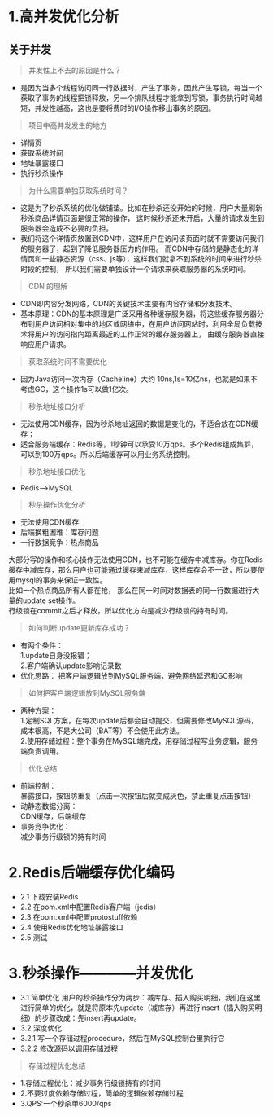 # 1.高并发优化分析
## 关于并发
>并发性上不去的原因是什么？
* 是因为当多个线程访问同一行数据时，产生了事务，因此产生写锁，每当一个获取了事务的线程把锁释放，另一个排队线程才能拿到写锁，事务执行时间越短，并发性越高，这也是要将费时的I/O操作移出事务的原因。

>项目中高并发发生的地方
* 详情页
* 获取系统时间
* 地址暴露接口
* 执行秒杀操作

>为什么需要单独获取系统时间？
* 这是为了秒杀系统的优化做铺垫。比如在秒杀还没开始的时候，用户大量刷新秒杀商品详情页面是很正常的操作，
这时候秒杀还未开启，大量的请求发生到服务器会造成不必要的负担。
* 我们将这个详情页放置到CDN中，这样用户在访问该页面时就不需要访问我们的服务器了，起到了降低服务器压力的作用。
而CDN中存储的是静态化的详情页和一些静态资源（css、js等），这样我们就拿不到系统的时间来进行秒杀时段的控制，
所以我们需要单独设计一个请求来获取服务器的系统时间。

>CDN 的理解
* CDN即内容分发网络，CDN的关键技术主要有内容存储和分发技术。
* 基本原理：CDN的基本原理是广泛采用各种缓存服务器，将这些缓存服务器分布到用户访问相对集中的地区或网络中，在用户访问网站时，利用全局负载技术将用户的访问指向距离最近的工作正常的缓存服务器上，
由缓存服务器直接响应用户请求。

>获取系统时间不需要优化
* 因为Java访问一次内存（Cacheline）大约 10ns,1s=10亿ns，也就是如果不考虑GC，这个操作1s可以做1亿次。

>秒杀地址接口分析
* 无法使用CDN缓存，因为秒杀地址返回的数据是变化的，不适合放在CDN缓存；
* 适合服务端缓存：Redis等，1秒钟可以承受10万qps。多个Redis组成集群，可以到100万qps。所以后端缓存可以用业务系统控制。

>秒杀地址接口优化
* Redis——>MySQL

>秒杀操作优化分析
* 无法使用CDN缓存
* 后端换粗困难：库存问题
* 一行数据竞争：热点商品

大部分写的操作和核心操作无法使用CDN，也不可能在缓存中减库存。你在Redis缓存中减库存，那么用户也可能通过缓存来减库存，这样库存会不一致，所以要使用mysql的事务来保证一致性。<br>
比如一个热点商品所有人都在抢， 那么在同一时间对数据表的同一行数据进行大量的update set操作。<br>
行级锁在commit之后才释放，所以优化方向是减少行级锁的持有时间。

>如何判断update更新库存成功？
* 有两个条件：<br>
     1.update自身没报错；<br>
     2.客户端确认update影响记录数<br>
* 优化思路：
把客户端逻辑放到MySQL服务端，避免网络延迟和GC影响

>如何把客户端逻辑放到MySQL服务端
- 两种方案：<br>
1.定制SQL方案，在每次update后都会自动提交，但需要修改MySQL源码，成本很高，不是大公司（BAT等）不会使用此方法。<br>
2.使用存储过程：整个事务在MySQL端完成，用存储过程写业务逻辑，服务端负责调用。
  
>优化总结
* 前端控制：<br>
暴露接口，按钮防重复（点击一次按钮后就变成灰色，禁止重复点击按钮）
* 动静态数据分离：<br>
CDN缓存，后端缓存
* 事务竞争优化：<br>
减少事务行级锁的持有时间

# 2.Redis后端缓存优化编码
* 2.1 下载安装Redis
* 2.2 在pom.xml中配置Redis客户端（jedis）
* 2.3 在pom.xml中配置protostuff依赖
* 2.4 使用Redis优化地址暴露接口
* 2.5 测试

# 3.秒杀操作————并发优化
* 3.1 简单优化
用户的秒杀操作分为两步：减库存、插入购买明细，我们在这里进行简单的优化，就是将原本先update（减库存）再进行insert（插入购买明细）的步骤改成：先insert再update。
* 3.2 深度优化
* 3.2.1 写一个存储过程procedure，然后在MySQL控制台里执行它
* 3.2.2 修改源码以调用存储过程

> 存储过程优化总结
* 1.存储过程优化：减少事务行级锁持有的时间<br>
* 2.不要过度依赖存储过程，简单的逻辑依赖存储过程<br>
* 3.QPS:一个秒杀单6000/qps


  







 
